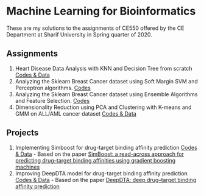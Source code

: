 # Machine Learning for Bioinformatics

These are my solutions to the assignments of CE550 offered by the CE Department at Sharif University in Spring quarter of 2020.

## Assignments
1. Heart Disease Data Analysis with KNN and Decision Tree from scratch [Codes & Data](https://github.com/ytabatabaee/Machine-Learning-for-Bioinformatics/tree/master/knn_decision_tree)
2. Analyzing the Sklearn Breast Cancer dataset using Soft Margin SVM and Perceptron algorithms. [Codes](https://github.com/ytabatabaee/Machine-Learning-for-Bioinformatics/tree/master/svm_perceptron)
3. Analyzing the Sklearn Breast Cancer dataset using Ensemble Algorithms and Feature Selection. [Codes](https://github.com/ytabatabaee/Machine-Learning-for-Bioinformatics/tree/master/ensemble_feature_selection)
4. Dimensionality Reduction using PCA and Clustering with K-means and GMM on ALL/AML cancer dataset [Codes & Data](https://github.com/ytabatabaee/Machine-Learning-for-Bioinformatics/tree/master/clustering)



## Projects
1. Implementing Simboost for drug-target binding affinity prediction [Codes & Data](https://github.com/ytabatabaee/Machine-Learning-for-Bioinformatics/tree/master/project1_simboost) - Based on the paper [SimBoost: a read-across approach for predicting drug–target binding affinities using gradient boosting machines](https://github.com/ytabatabaee/Machine-Learning-for-Bioinformatics/tree/master/project1_simboost)
2. Improving DeepDTA model for drug-target binding affinity prediction [Codes & Data](https://github.com/ytabatabaee/Machine-Learning-for-Bioinformatics/tree/master/project2) - Based on the paper [DeepDTA: deep drug–target binding affinity prediction](https://academic.oup.com/bioinformatics/article/34/17/i821/5093245)



